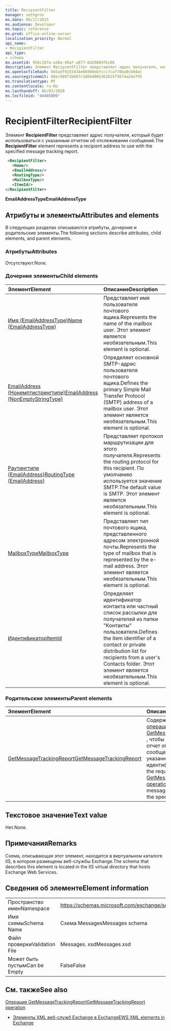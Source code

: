 ```yaml
---
title: RecipientFilter
manager: sethgros
ms.date: 09/17/2015
ms.audience: Developer
ms.topic: reference
ms.prod: office-online-server
localization_priority: Normal
api_name:
- RecipientFilter
api_type:
- schema
ms.assetid: 956c287a-a38a-49a7-a877-6d2088dfbc06
description: Элемент RecipientFilter представляет адрес получателя, который будет использоваться с указанным отчетом об отслеживании сообщений.
ms.openlocfilehash: 945adf9155434e0690debfccc7caf70ba0cb94ec
ms.sourcegitcommit: 88ec988f2bb67c1866d06b361615f3674a24e795
ms.translationtype: MT
ms.contentlocale: ru-RU
ms.lasthandoff: 06/03/2020
ms.locfileid: "44465809"
---
```

# <a name="recipientfilter"></a><span data-ttu-id="219e4-103">RecipientFilter</span><span class="sxs-lookup"><span data-stu-id="219e4-103">RecipientFilter</span></span>

<span data-ttu-id="219e4-104">Элемент **RecipientFilter** представляет адрес получателя, который будет использоваться с указанным отчетом об отслеживании сообщений.</span><span class="sxs-lookup"><span data-stu-id="219e4-104">The **RecipientFilter** element represents a recipient address to use with the specified message tracking report.</span></span> 
  
```XML
 <RecipientFilter>
   <Name/>
   <EmailAddress/>
   <RoutingType/>
   <MailboxType/>
   <ItemId/>
</RecipientFilter>
```

 <span data-ttu-id="219e4-105">**EmailAddressType**</span><span class="sxs-lookup"><span data-stu-id="219e4-105">**EmailAddressType**</span></span>
## <a name="attributes-and-elements"></a><span data-ttu-id="219e4-106">Атрибуты и элементы</span><span class="sxs-lookup"><span data-stu-id="219e4-106">Attributes and elements</span></span>

<span data-ttu-id="219e4-107">В следующих разделах описываются атрибуты, дочерние и родительские элементы.</span><span class="sxs-lookup"><span data-stu-id="219e4-107">The following sections describe attributes, child elements, and parent elements.</span></span>
  
### <a name="attributes"></a><span data-ttu-id="219e4-108">Атрибуты</span><span class="sxs-lookup"><span data-stu-id="219e4-108">Attributes</span></span>

<span data-ttu-id="219e4-109">Отсутствуют.</span><span class="sxs-lookup"><span data-stu-id="219e4-109">None.</span></span>
  
### <a name="child-elements"></a><span data-ttu-id="219e4-110">Дочерние элементы</span><span class="sxs-lookup"><span data-stu-id="219e4-110">Child elements</span></span>

|<span data-ttu-id="219e4-111">**Элемент**</span><span class="sxs-lookup"><span data-stu-id="219e4-111">**Element**</span></span>|<span data-ttu-id="219e4-112">**Описание**</span><span class="sxs-lookup"><span data-stu-id="219e4-112">**Description**</span></span>|
|:-----|:-----|
|[<span data-ttu-id="219e4-113">Имя (EmailAddressType)</span><span class="sxs-lookup"><span data-stu-id="219e4-113">Name (EmailAddressType)</span></span>](name-emailaddresstype.md) <br/> |<span data-ttu-id="219e4-114">Представляет имя пользователя почтового ящика.</span><span class="sxs-lookup"><span data-stu-id="219e4-114">Represents the name of the mailbox user.</span></span> <span data-ttu-id="219e4-115">Этот элемент является необязательным.</span><span class="sxs-lookup"><span data-stu-id="219e4-115">This element is optional.</span></span>  <br/> |
|[<span data-ttu-id="219e4-116">EmailAddress (Нонемптистрингтипе)</span><span class="sxs-lookup"><span data-stu-id="219e4-116">EmailAddress (NonEmptyStringType)</span></span>](emailaddress-nonemptystringtype.md) <br/> |<span data-ttu-id="219e4-117">Определяет основной SMTP-адрес пользователя почтового ящика.</span><span class="sxs-lookup"><span data-stu-id="219e4-117">Defines the primary Simple Mail Transfer Protocol (SMTP) address of a mailbox user.</span></span> <span data-ttu-id="219e4-118">Этот элемент является необязательным.</span><span class="sxs-lookup"><span data-stu-id="219e4-118">This element is optional.</span></span>  <br/> |
|[<span data-ttu-id="219e4-119">Раутингтипе (EmailAddress)</span><span class="sxs-lookup"><span data-stu-id="219e4-119">RoutingType (EmailAddress)</span></span>](routingtype-emailaddress.md) <br/> |<span data-ttu-id="219e4-120">Представляет протокол маршрутизации для этого получателя.</span><span class="sxs-lookup"><span data-stu-id="219e4-120">Represents the routing protocol for this recipient.</span></span> <span data-ttu-id="219e4-121">По умолчанию используется значение SMTP.</span><span class="sxs-lookup"><span data-stu-id="219e4-121">The default value is SMTP.</span></span> <span data-ttu-id="219e4-122">Этот элемент является необязательным.</span><span class="sxs-lookup"><span data-stu-id="219e4-122">This element is optional.</span></span>  <br/> |
|[<span data-ttu-id="219e4-123">MailboxType</span><span class="sxs-lookup"><span data-stu-id="219e4-123">MailboxType</span></span>](mailboxtype.md) <br/> |<span data-ttu-id="219e4-124">Представляет тип почтового ящика, представленного адресом электронной почты.</span><span class="sxs-lookup"><span data-stu-id="219e4-124">Represents the type of mailbox that is represented by the e-mail address.</span></span> <span data-ttu-id="219e4-125">Этот элемент является необязательным.</span><span class="sxs-lookup"><span data-stu-id="219e4-125">This element is optional.</span></span>  <br/> |
|[<span data-ttu-id="219e4-126">Идентификатор</span><span class="sxs-lookup"><span data-stu-id="219e4-126">ItemId</span></span>](itemid.md) <br/> |<span data-ttu-id="219e4-127">Определяет идентификатор контакта или частный список рассылки для получателей из папки "Контакты" пользователя.</span><span class="sxs-lookup"><span data-stu-id="219e4-127">Defines the item identifier of a contact or private distribution list for recipients from a user's Contacts folder.</span></span> <span data-ttu-id="219e4-128">Этот элемент является необязательным.</span><span class="sxs-lookup"><span data-stu-id="219e4-128">This element is optional.</span></span>  <br/> |
   
### <a name="parent-elements"></a><span data-ttu-id="219e4-129">Родительские элементы</span><span class="sxs-lookup"><span data-stu-id="219e4-129">Parent elements</span></span>

|<span data-ttu-id="219e4-130">**Элемент**</span><span class="sxs-lookup"><span data-stu-id="219e4-130">**Element**</span></span>|<span data-ttu-id="219e4-131">**Описание**</span><span class="sxs-lookup"><span data-stu-id="219e4-131">**Description**</span></span>|
|:-----|:-----|
|[<span data-ttu-id="219e4-132">GetMessageTrackingReport</span><span class="sxs-lookup"><span data-stu-id="219e4-132">GetMessageTrackingReport</span></span>](getmessagetrackingreport.md) <br/> |<span data-ttu-id="219e4-133">Содержит запрос для [операции GetMessageTrackingReport](getmessagetrackingreport-operation.md) , чтобы получить полный отчет об отслеживании сообщений для указанного идентификатора.</span><span class="sxs-lookup"><span data-stu-id="219e4-133">Contains the request for the [GetMessageTrackingReport operation](getmessagetrackingreport-operation.md) to retrieve the full message tracking report for the specified ID.</span></span>  <br/> |
   
## <a name="text-value"></a><span data-ttu-id="219e4-134">Текстовое значение</span><span class="sxs-lookup"><span data-stu-id="219e4-134">Text value</span></span>

<span data-ttu-id="219e4-135">Нет.</span><span class="sxs-lookup"><span data-stu-id="219e4-135">None.</span></span>
  
## <a name="remarks"></a><span data-ttu-id="219e4-136">Примечания</span><span class="sxs-lookup"><span data-stu-id="219e4-136">Remarks</span></span>

<span data-ttu-id="219e4-137">Схема, описывающая этот элемент, находится в виртуальном каталоге IIS, в котором размещены веб-службы Exchange.</span><span class="sxs-lookup"><span data-stu-id="219e4-137">The schema that describes this element is located in the IIS virtual directory that hosts Exchange Web Services.</span></span>
  
## <a name="element-information"></a><span data-ttu-id="219e4-138">Сведения об элементе</span><span class="sxs-lookup"><span data-stu-id="219e4-138">Element information</span></span>

|||
|:-----|:-----|
|<span data-ttu-id="219e4-139">Пространство имен</span><span class="sxs-lookup"><span data-stu-id="219e4-139">Namespace</span></span>  <br/> |https://schemas.microsoft.com/exchange/services/2006/messages  <br/> |
|<span data-ttu-id="219e4-140">Имя схемы</span><span class="sxs-lookup"><span data-stu-id="219e4-140">Schema Name</span></span>  <br/> |<span data-ttu-id="219e4-141">Схема Messages</span><span class="sxs-lookup"><span data-stu-id="219e4-141">Messages schema</span></span>  <br/> |
|<span data-ttu-id="219e4-142">Файл проверки</span><span class="sxs-lookup"><span data-stu-id="219e4-142">Validation File</span></span>  <br/> |<span data-ttu-id="219e4-143">Messages. xsd</span><span class="sxs-lookup"><span data-stu-id="219e4-143">Messages.xsd</span></span>  <br/> |
|<span data-ttu-id="219e4-144">Может быть пустым</span><span class="sxs-lookup"><span data-stu-id="219e4-144">Can be Empty</span></span>  <br/> |<span data-ttu-id="219e4-145">False</span><span class="sxs-lookup"><span data-stu-id="219e4-145">False</span></span>  <br/> |
   
## <a name="see-also"></a><span data-ttu-id="219e4-146">См. также</span><span class="sxs-lookup"><span data-stu-id="219e4-146">See also</span></span>



[<span data-ttu-id="219e4-147">Операция GetMessageTrackingReport</span><span class="sxs-lookup"><span data-stu-id="219e4-147">GetMessageTrackingReport operation</span></span>](getmessagetrackingreport-operation.md)


- [<span data-ttu-id="219e4-148">Элементы XML веб-служб Exchange в Exchange</span><span class="sxs-lookup"><span data-stu-id="219e4-148">EWS XML elements in Exchange</span></span>](ews-xml-elements-in-exchange.md)

